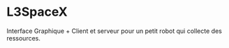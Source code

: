 # L3SpaceX

Interface Graphique + Client et serveur pour un petit robot qui collecte des ressources.
